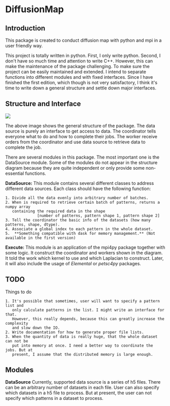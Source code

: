 # DiffusionMap

## Introduction
This package is created to conduct diffusion map with python and mpi in a user friendly way. 

This project is totally written in python. 
First, I only write python. 
Second, I don't have so much time and attention to write C++.
However, this can make the maintenance of the package challenging.
To make sure the project can be easily maintained and extended. I intend to separate functions
into different modules and with fixed interfaces. Since I have finished the first edition,
which though is not very satisfactory, I think it's time to write down a general structure 
and settle down major interfaces.

## Structure and Interface
![](/home/haoyuan/Documents/git_repos/DiffusionMap/doc/picture/structure.png)

The above image shows the general structure of the package. The data source is purely an 
interface to get access to data. The coordinator tells everyone what to do and
how to complete their jobs. The worker receive orders from the coordinator and use data source
to retrieve data to complete the job.

There are several modules in this package. The most important one is the DataSource module. 
Some of the modules do not appear in the structure diagram because they are quite independent 
or only provide some non-essential functions.

**DataSource:**
This module contains several different classes to address different data sources. Each class 
should have the following function:

    1. Divide all the data evenly into arbitrary number of batches.
    2. When is required to retrieve certain batch of patterns, returns a numpy array 
       containing the required data in the shape
                  [number of patterns, pattern shape 1, pattern shape 2]    
    3. Tell the coordinator the basic info of the datasets (how many patterns, shape, dtype).
    4. Associate a global index to each pattern in the whole dataset.
    5.  **Something compatible with dask for memory management.** (Not available in the first version)
    
**Execute:**
This module is an application of the mpi4py package together with some logic. It construct the 
coordinator and workers shown in the diagram. It told the work which kernel to use and which 
Laplacian to construct. Later, it will also include the usage of *Elemental* or *petsc4py* 
packages.

  
## TODO
Things to do

    1. It's possible that sometimes, user will want to specify a pattern list and 
       only calculate patterns in the list. I might write an interface for that.
       However, this really depends, because this can greatly increase the complexity
       and slow down the IO.
    2. Write documentation for how to generate proper file lists.
    3. When the quantity of data is really huge, that the whole dataset can not be 
       put into memory at once. I need a better way to coordinate the jobs. But at 
       present, I assume that the distributed memory is large enough.
       
       
## Modules
**DataSource**
Currently, supported data source is a series of h5 files. There can be an arbitrary 
number of datasets in each file. User can also specify which datasets in a h5 file 
to process. But at present, the user can not specify which patterns in a dataset
 to process.






